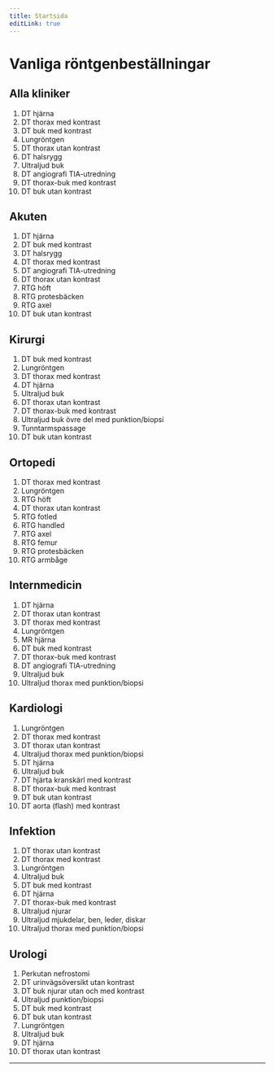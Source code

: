 ```yaml
---
title: Startsida
editLink: true
---
```


# Vanliga röntgenbeställningar
## Alla kliniker
1. DT hjärna
2. DT thorax med kontrast
3. DT buk med kontrast 
4. Lungröntgen
5. DT thorax utan kontrast
6. DT halsrygg 
7. Ultraljud buk 
8. DT angiografi TIA-utredning
9. DT thorax-buk med kontrast
10. DT buk utan kontrast

## Akuten
1. DT hjärna
2. DT buk med kontrast
3. DT halsrygg
4. DT thorax med kontrast
5. DT angiografi TIA-utredning
6. DT thorax utan kontrast
7. RTG höft
8. RTG protesbäcken
9. RTG axel
10. DT buk utan kontrast

## Kirurgi
1. DT buk med kontrast
2. Lungröntgen
3. DT thorax med kontrast
4. DT hjärna
5. Ultraljud buk
6. DT thorax utan kontrast
7. DT thorax-buk med kontrast
8. Ultraljud buk övre del med punktion/biopsi
9. Tunntarmspassage
10. DT buk utan kontrast

## Ortopedi
1. DT thorax med kontrast
2. Lungröntgen
3. RTG höft
4. DT thorax utan kontrast
5. RTG fotled
6. RTG handled
7. RTG axel
8. RTG femur
9. RTG protesbäcken
10. RTG armbåge

## Internmedicin
1. DT hjärna
2. DT thorax utan kontrast
3. DT thorax med kontrast
4. Lungröntgen
5. MR hjärna
6. DT buk med kontrast
7. DT thorax-buk med kontrast
8. DT angiografi TIA-utredning
9. Ultraljud buk
10. Ultraljud thorax med punktion/biopsi

## Kardiologi
1. Lungröntgen
2. DT thorax med kontrast
3. DT thorax utan kontrast
4. Ultraljud thorax med punktion/biopsi
5. DT hjärna
6. Ultraljud buk
7. DT hjärta kranskärl med kontrast
8. DT thorax-buk med kontrast
9. DT buk utan kontrast
10. DT aorta (flash) med kontrast

## Infektion
1. DT thorax utan kontrast
2. DT thorax med kontrast
3. Lungröntgen
4. Ultraljud buk
5. DT buk med kontrast
6. DT hjärna
7. DT thorax-buk med kontrast
8. Ultraljud njurar
9. Ultraljud mjukdelar, ben, leder, diskar
10. Ultraljud thorax med punktion/biopsi

## Urologi
1. Perkutan nefrostomi
2. DT urinvägsöversikt utan kontrast
3. DT buk njurar utan och med kontrast
4. Ultraljud punktion/biopsi
5. DT buk med kontrast
6. DT buk utan kontrast
7. Lungröntgen
8. Ultraljud buk
9. DT hjärna
10. DT thorax utan kontrast

---
